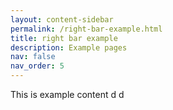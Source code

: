 ```yaml
---
layout: content-sidebar
permalink: /right-bar-example.html
title: right bar example
description: Example pages
nav: false
nav_order: 5
---
```


This is example content d d
